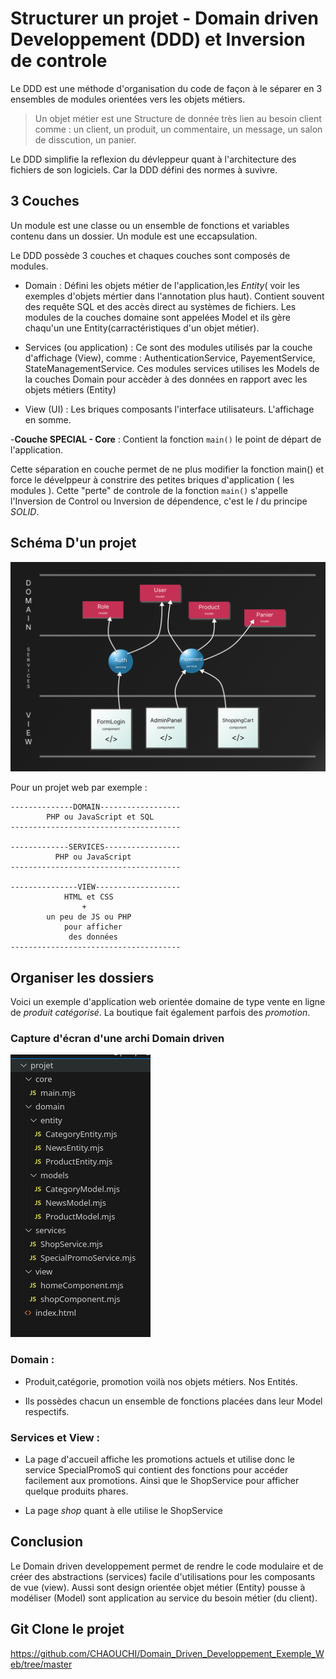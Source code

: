 # Structurer un projet - Domain driven Developpement (DDD) et Inversion de controle
Le DDD est une méthode d'organisation du code de façon à le séparer en 3 ensembles de modules orientées vers les objets métiers.

> Un objet métier est une Structure de donnée très lien au besoin client comme : un client, un produit, un commentaire, un message, un salon de disscution, un panier.

Le DDD simplifie la reflexion du dévleppeur quant à l'architecture des fichiers de son logiciels. Car la DDD défini des normes à suvivre.

## 3 Couches
Un module est une classe ou un ensemble de fonctions et variables contenu dans un dossier. Un module est une eccapsulation.

Le DDD possède 3 couches et chaques couches sont composés de modules.

- Domain : Défini les objets métier de l'application,les *Entity*( voir les exemples d'objets mértier dans l'annotation plus haut). Contient souvent des requête SQL et des accès direct au systèmes de fichiers. Les modules de la couches domaine sont appelées Model et ils gère chaqu'un une Entity(carractéristiques d'un objet métier).

- Services (ou application) : Ce sont des modules utilisés par la couche d'affichage (View), comme : AuthenticationService, PayementService, StateManagementService. Ces modules services utilises les Models de la couches Domain pour accèder à des données en rapport avec les objets métiers (Entity)

- View (UI) : Les briques composants l'interface utilisateurs. L'affichage en somme.

-**Couche SPECIAL - Core** : Contient la fonction `main()` le point de départ de l'application. 

Cette séparation en couche permet de ne plus modifier la fonction main() et force le dévelppeur à constrire des petites briques d'application ( les modules ). Cette "perte" de controle de la fonction `main()` s'appelle l'Inversion de Control ou Inversion de dépendence, c'est le *I* du principe *SOLID*.

## Schéma D'un projet

![alt text](ddd.png)

Pour un projet web par exemple :

```
--------------DOMAIN------------------
        PHP ou JavaScript et SQL
--------------------------------------

-------------SERVICES-----------------
          PHP ou JavaScript
--------------------------------------

---------------VIEW-------------------
            HTML et CSS 
                +
        un peu de JS ou PHP
            pour afficher
             des données
--------------------------------------
```

## Organiser les dossiers

Voici un exemple d'application web orientée domaine de type vente en ligne de *produit* *catégorisé*. La boutique fait également parfois des *promotion*.

### Capture d'écran d'une archi Domain driven

![alt text](image.png)


### Domain : 

- Produit,catégorie, promotion voilà nos objets métiers. Nos Entités.

- Ils possèdes chacun un ensemble de fonctions placées dans leur Model respectifs.

### Services et View : 

- La page d'accueil affiche les promotions actuels et utilise donc le service SpecialPromoS qui contient des fonctions pour accéder facilement aux promotions. Ainsi que le ShopService pour afficher quelque produits phares.

- La page *shop* quant à elle utilise le ShopService

## Conclusion

Le Domain driven developpement permet de rendre le code modulaire et de créer des abstractions (services) facile d'utilisations pour les composants de vue (view). Aussi sont design orientée objet métier (Entity) pousse à modéliser (Model) sont application au service du besoin métier (du client).

## Git Clone le projet
https://github.com/CHAOUCHI/Domain_Driven_Developpement_Exemple_Web/tree/master

